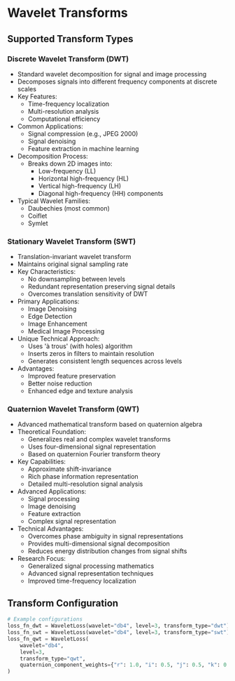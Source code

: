 # Wavelet Transforms

## Supported Transform Types

### Discrete Wavelet Transform (DWT)
- Standard wavelet decomposition for signal and image processing
- Decomposes signals into different frequency components at discrete scales
- Key Features:
  - Time-frequency localization
  - Multi-resolution analysis
  - Computational efficiency
- Common Applications:
  - Signal compression (e.g., JPEG 2000)
  - Signal denoising
  - Feature extraction in machine learning
- Decomposition Process:
  - Breaks down 2D images into:
    - Low-frequency (LL)
    - Horizontal high-frequency (HL)
    - Vertical high-frequency (LH)
    - Diagonal high-frequency (HH) components
- Typical Wavelet Families:
  - Daubechies (most common)
  - Coiflet
  - Symlet

### Stationary Wavelet Transform (SWT)
- Translation-invariant wavelet transform
- Maintains original signal sampling rate
- Key Characteristics:
  - No downsampling between levels
  - Redundant representation preserving signal details
  - Overcomes translation sensitivity of DWT
- Primary Applications:
  - Image Denoising
  - Edge Detection
  - Image Enhancement
  - Medical Image Processing
- Unique Technical Approach:
  - Uses 'à trous' (with holes) algorithm
  - Inserts zeros in filters to maintain resolution
  - Generates consistent length sequences across levels
- Advantages:
  - Improved feature preservation
  - Better noise reduction
  - Enhanced edge and texture analysis

### Quaternion Wavelet Transform (QWT)
- Advanced mathematical transform based on quaternion algebra
- Theoretical Foundation:
  - Generalizes real and complex wavelet transforms
  - Uses four-dimensional signal representation
  - Based on quaternion Fourier transform theory
- Key Capabilities:
  - Approximate shift-invariance
  - Rich phase information representation
  - Detailed multi-resolution signal analysis
- Advanced Applications:
  - Signal processing
  - Image denoising
  - Feature extraction
  - Complex signal representation
- Technical Advantages:
  - Overcomes phase ambiguity in signal representations
  - Provides multi-dimensional signal decomposition
  - Reduces energy distribution changes from signal shifts
- Research Focus:
  - Generalized signal processing mathematics
  - Advanced signal representation techniques
  - Improved time-frequency localization

## Transform Configuration

```python
# Example configurations
loss_fn_dwt = WaveletLoss(wavelet="db4", level=3, transform_type="dwt")
loss_fn_swt = WaveletLoss(wavelet="db4", level=3, transform_type="swt")
loss_fn_qwt = WaveletLoss(
    wavelet="db4", 
    level=3, 
    transform_type="qwt",
    quaternion_component_weights={"r": 1.0, "i": 0.5, "j": 0.5, "k": 0.2}
)
```